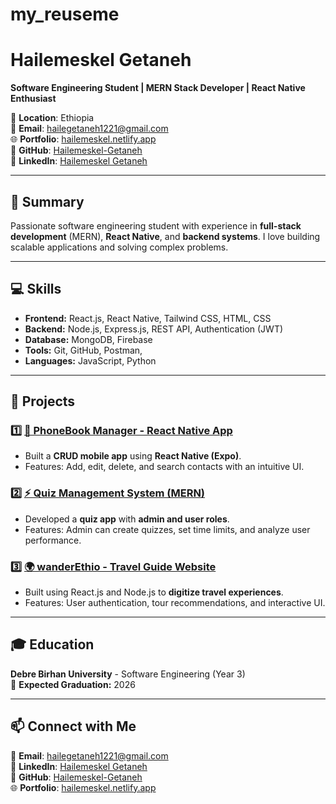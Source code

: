 # my_reuseme
# Hailemeskel Getaneh
**Software Engineering Student | MERN Stack Developer | React Native Enthusiast**

📍 **Location**: Ethiopia  
📧 **Email**: hailegetaneh1221@gmail.com  
🌐 **Portfolio**: [hailemeskel.netlify.app](https://hailemeskel.netlify.app)  
🔗 **GitHub**: [Hailemeskel-Getaneh](https://github.com/Hailemeskel-Getaneh)  
💼 **LinkedIn**: [Hailemeskel Getaneh](https://linkedin.com/in/hailemeskel-getaneh)

---

## 🎯 Summary
Passionate software engineering student with experience in **full-stack development** (MERN), **React Native**, and **backend systems**. I love building scalable applications and solving complex problems.

---

## 💻 Skills
- **Frontend:** React.js, React Native, Tailwind CSS, HTML, CSS
- **Backend:** Node.js, Express.js, REST API, Authentication (JWT)
- **Database:** MongoDB, Firebase
- **Tools:** Git, GitHub, Postman, 
- **Languages:** JavaScript, Python

---

## 📂 Projects
### 1️⃣ [📱 PhoneBook Manager - React Native App](https://github.com/Hailemeskel-Getaneh/PhoneBook-Manager)
   - Built a **CRUD mobile app** using **React Native (Expo)**.
   - Features: Add, edit, delete, and search contacts with an intuitive UI.

### 2️⃣ [⚡ Quiz Management System (MERN)](https://github.com/Hailemeskel-Getaneh/QuizApp)
   - Developed a **quiz app** with **admin and user roles**.
   - Features: Admin can create quizzes, set time limits, and analyze user performance.

### 3️⃣ [🌍 wanderEthio - Travel Guide Website](https://github.com/Hailemeskel-Getaneh/wanderEthio)
   - Built using React.js and Node.js to **digitize travel experiences**.
   - Features: User authentication, tour recommendations, and interactive UI.

---

## 🎓 Education
**Debre Birhan University** - Software Engineering (Year 3)  
📅 **Expected Graduation:** 2026

---

## 📫 Connect with Me
📧 **Email**: hailegetaneh1221@gmail.com  
💼 **LinkedIn**: [Hailemeskel Getaneh](https://linkedin.com/in/hailemeskel-getaneh)  
📂 **GitHub**: [Hailemeskel-Getaneh](https://github.com/Hailemeskel-Getaneh)  
🌐 **Portfolio**: [hailemeskel.netlify.app](https://hailemeskel.netlify.app)  
